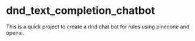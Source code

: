 # dnd_text_completion_chatbot
This is a quick project to create a dnd chat bot for rules using pinecone and openai.
